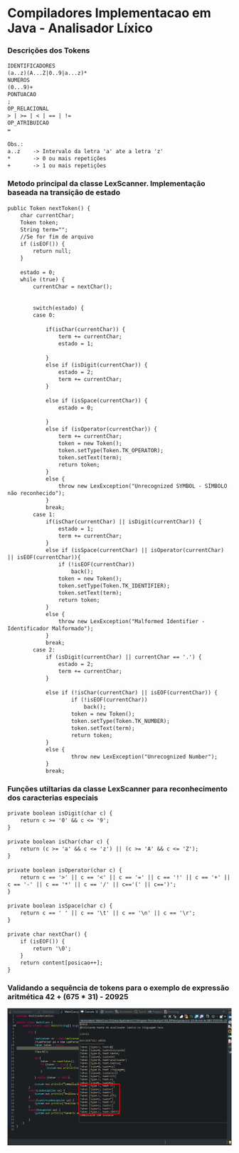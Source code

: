 # Compiladores Implementacao em Java - Analisador Líxico

### Descrições dos Tokens

	IDENTIFICADORES
	(a..z)(A...Z|0..9|a...z)*
	NUMEROS
	(0...9)+
	PONTUACAO
	;
	OP_RELACIONAL
	> | >= | < | == | !=
	OP_ATRIBUICAO
	=

	Obs.:
	a..z	-> Intervalo da letra 'a' ate a letra 'z'
	*		-> 0 ou mais repetições
	+		-> 1 ou mais repetições	

### Metodo principal da classe LexScanner. Implementação baseada na transição de estado

	public Token nextToken() {
		char currentChar;
		Token token;
		String term="";
		//Se for fim de arquivo 
		if (isEOF()) {
			return null;
		}
		
		estado = 0;
		while (true) {
			currentChar = nextChar();
			
			
			switch(estado) {
			case 0:
												
				if(isChar(currentChar)) {
					term += currentChar;
					estado = 1;
					
				}
				else if (isDigit(currentChar)) {
					estado = 2;
					term += currentChar;
				}

				else if (isSpace(currentChar)) {
					estado = 0;
					
				}
				else if (isOperator(currentChar)) {
					term += currentChar;
					token = new Token();
					token.setType(Token.TK_OPERATOR);
					token.setText(term);
					return token;
				}
				else {
					throw new LexException("Unrecognized SYMBOL - SÍMBOLO não reconhecido");
				}
				break;
			case 1:
				if(isChar(currentChar) || isDigit(currentChar)) {
					estado = 1;
					term += currentChar;
				}
				else if (isSpace(currentChar) || isOperator(currentChar) || isEOF(currentChar)){
					if (!isEOF(currentChar))
						back();
					token = new Token();
					token.setType(Token.TK_IDENTIFIER);
					token.setText(term);
					return token;
				}
				else {
					throw new LexException("Malformed Identifier - Identificador Malformado");
				}
				break;
			case 2:											
				if (isDigit(currentChar) || currentChar == '.') {
					estado = 2;
					term += currentChar;
				}
					
				else if (!isChar(currentChar) || isEOF(currentChar)) {
						if (!isEOF(currentChar))
							back();
						token = new Token();
						token.setType(Token.TK_NUMBER);
						token.setText(term);
						return token;
				}
				else {
						throw new LexException("Unrecognized Number");
				}
				break;
				
### Funções utiltarias da classe LexScanner para reconhecimento dos caracterias especiais 

	private boolean isDigit(char c) {
		return c >= '0' && c <= '9';
	}
	
	private boolean isChar(char c) {
		return (c >= 'a' && c <= 'z') || (c >= 'A' && c <= 'Z');
	}
	
	private boolean isOperator(char c) {
		return c == '>' || c == '<' || c == '=' || c == '!' || c == '+' || c == '-' || c == '*' || c == '/' || c=='(' || c==')';
	}
	
	private boolean isSpace(char c) {
		return c == ' ' || c == '\t' || c == '\n' || c == '\r';
	}
	
	private char nextChar() {
		if (isEOF()) {
			return '\0';
		}
		return content[posicao++];
	}

### Validando a sequência de tokens para o exemplo de expressão aritmética 42 + (675 * 31) - 20925
![](https://github.com/enivaldoqueiroz/Compiladores-Implementacao-em-Java/blob/main/src/Imagens/IMG001.png)
